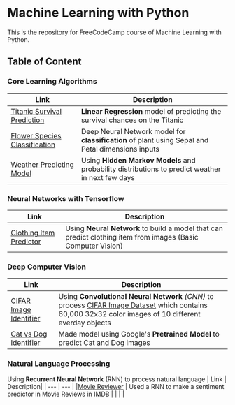 # Machine Learning with Python
This is the repository for FreeCodeCamp course of Machine Learning with Python.

## Table of Content

### Core Learning Algorithms
| Link | Description|
| --- | --- |
| [Titanic Survival Prediction](Titanic_Survival_Prediction-Linear-Regression/titanic_survival_prediction.ipynb) | **Linear Regression** model of predicting the survival chances on the Titanic |
| [Flower Species Classification](Flower_Species_Classification/flower_species_classification.ipynb) | Deep Neural Network model for **classification** of plant using Sepal and Petal dimensions inputs|
| [Weather Predicting Model](Weather_Predicting_Model/Weathing_Predicting_Model.ipynb) | Using **Hidden Markov Models** and probability distributions to predict weather in next few days |
### Neural Networks with Tensorflow
| Link | Description|
| --- | --- |
| [Clothing Item Predictor](Clothing_Image_Predictor/Clothing_Image_Predictor.ipynb) | Using **Neural Network** to build a model that can predict clothing item from images (Basic Computer Vision) |

### Deep Computer Vision
| Link | Description|
| --- | --- |
|[CIFAR Image Identifier](CIFAR_Image_Identifier/CIFAR_Image_Identifier.ipynb)|Using **Convolutional Neural Network** *(CNN)* to process [CIFAR Image Dataset](https://www.cs.toronto.edu/~kriz/cifar.html) which  contains 60,000 32x32 color images of 10 different everday objects |
|[Cat vs Dog Identifier](Cat_vs_Dog_Identifier/Cat_vs_Dog_Identifier.ipynb) | Made model using Google's **Pretrained Model** to predict Cat and Dog images |

### Natural Language Processing
Using **Recurrent Neural Network** (RNN) to process natural language
| Link | Description|
| --- | --- |
|[Movie Reviewer](Movie_Reviewer/Movie_Reviewer_(Sentiment_Analysis).ipynb) | Used a RNN to make a sentiment predictor in Movie Reviews in IMDB |
| | |